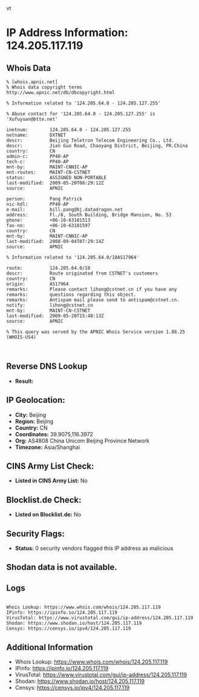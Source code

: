 vt
# IP Address Information: 124.205.117.119

## Whois Data
```
% [whois.apnic.net]
% Whois data copyright terms    http://www.apnic.net/db/dbcopyright.html

% Information related to '124.205.64.0 - 124.205.127.255'

% Abuse contact for '124.205.64.0 - 124.205.127.255' is 'Xufuyuan@btte.net'

inetnum:        124.205.64.0 - 124.205.127.255
netname:        DXTNET
descr:          Beijing Teletron Telecom Engineering Co., Ltd.
descr:          Jian Guo Road, Chaoyang District, Beijing, PR.China
country:        CN
admin-c:        PP40-AP
tech-c:         PP40-AP
mnt-by:         MAINT-CNNIC-AP
mnt-routes:     MAINT-CN-CSTNET
status:         ASSIGNED NON-PORTABLE
last-modified:  2009-05-20T08:29:12Z
source:         APNIC

person:         Pang Patrick
nic-hdl:        PP40-AP
e-mail:         bill.pang@bj.datadragon.net
address:        Fl./8, South Building, Bridge Mansion, No. 53
phone:          +86-10-63181513
fax-no:         +86-10-63181597
country:        CN
mnt-by:         MAINT-CNNIC-AP
last-modified:  2008-09-04T07:29:14Z
source:         APNIC

% Information related to '124.205.64.0/18AS17964'

route:          124.205.64.0/18
descr:          Route originated from CSTNET's customers
country:        CN
origin:         AS17964
remarks:        Please contact lihong@cstnet.cn if you have any
remarks:        questions regarding this object.
remarks:        Antispam mail please send to antispam@cstnet.cn.
notify:         lihong@cstnet.cn
mnt-by:         MAINT-CN-CSTNET
last-modified:  2009-05-20T15:48:13Z
source:         APNIC

% This query was served by the APNIC Whois Service version 1.88.25 (WHOIS-US4)



```
## Reverse DNS Lookup
- **Result:** 

## IP Geolocation:
- **City:** Beijing
- **Region:** Beijing
- **Country:** CN
- **Coordinates:** 39.9075,116.3972
- **Org:** AS4808 China Unicom Beijing Province Network
- **Timezone:** Asia/Shanghai

## CINS Army List Check:
- **Listed in CINS Army List:** 
No

## Blocklist.de Check:
- **Listed on Blocklist.de:** 
No

## Security Flags:
- **Status:** 0 security vendors flagged this IP address as malicious

## Shodan data is not available.

## Logs
```

Whois Lookup: https://www.whois.com/whois/124.205.117.119
IPinfo: https://ipinfo.io/124.205.117.119
VirusTotal: https://www.virustotal.com/gui/ip-address/124.205.117.119
Shodan: https://www.shodan.io/host/124.205.117.119
Censys: https://censys.io/ipv4/124.205.117.119

```
## Additional Information
- Whois Lookup: https://www.whois.com/whois/124.205.117.119
- IPinfo: https://ipinfo.io/124.205.117.119
- VirusTotal: https://www.virustotal.com/gui/ip-address/124.205.117.119
- Shodan: https://www.shodan.io/host/124.205.117.119
- Censys: https://censys.io/ipv4/124.205.117.119

